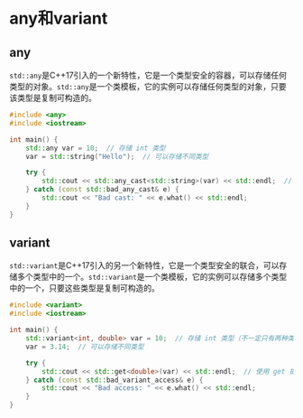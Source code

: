 # any和variant

## any

`std::any`是C++17引入的一个新特性，它是一个类型安全的容器，可以存储任何类型的对象。`std::any`是一个类模板，它的实例可以存储任何类型的对象，只要该类型是复制可构造的。

```cpp
#include <any>
#include <iostream>

int main() {
    std::any var = 10;  // 存储 int 类型
    var = std::string("Hello");  // 可以存储不同类型

    try {
        std::cout << std::any_cast<std::string>(var) << std::endl;  // 使用 any_cast 提取值
    } catch (const std::bad_any_cast& e) {
        std::cout << "Bad cast: " << e.what() << std::endl;
    }
}
```

## variant

`std::variant`是C++17引入的另一个新特性，它是一个类型安全的联合，可以存储多个类型中的一个。`std::variant`是一个类模板，它的实例可以存储多个类型中的一个，只要这些类型是复制可构造的。

```cpp
#include <variant>
#include <iostream>

int main() {
    std::variant<int, double> var = 10;  // 存储 int 类型（不一定只有两种类型）
    var = 3.14;  // 可以存储不同类型

    try {
        std::cout << std::get<double>(var) << std::endl;  // 使用 get 提取值
    } catch (const std::bad_variant_access& e) {
        std::cout << "Bad access: " << e.what() << std::endl;
    }
}
```